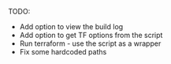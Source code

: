 TODO:
* Add option to view the build log 
* Add option to get TF options from the script
* Run terraform - use the script as a wrapper
* Fix some hardcoded paths
